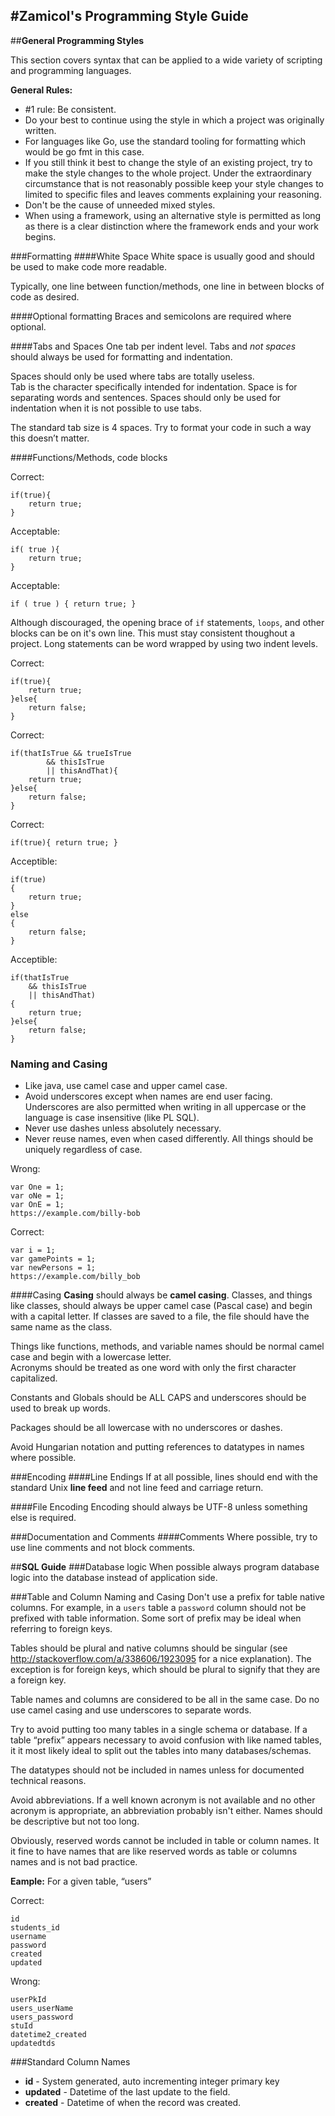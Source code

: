 #**Zamicol's Programming Style Guide**
----------

##**General Programming Styles**

This section covers syntax that can be applied to a wide variety of scripting and programming languages.

**General Rules:**

- #1 rule: Be consistent.
- Do your best to continue using the style in which a project was originally written.
- For languages like Go, use the standard tooling for formatting which would be go fmt in this case.
- If you still think it best to change the style of an existing project, try to make the style changes to the whole project.  Under the extraordinary circumstance that is not reasonably possible keep your style changes to limited to specific files and leaves comments explaining your reasoning.  
- Don't be the cause of unneeded mixed styles.  
- When using a framework, using an alternative style is permitted as long as there is a clear distinction where the framework ends and your work begins.  

###Formatting
####White Space
White space is usually good and should be used to make code more readable.  

Typically, one line between function/methods, one line in between blocks of code as desired.  

####Optional formatting
Braces and semicolons are required where optional.  

####Tabs and Spaces
One tab per indent level.  Tabs and *not spaces* should always be used for formatting and indentation.   

Spaces should only be used where tabs are totally useless.  
Tab is the character specifically intended for indentation.  Space is for separating words and sentences.  Spaces should only be used for indentation when it is not possible to use tabs.  

The standard tab size is 4 spaces.  Try to format your code in such a way this doesn’t matter.  

####Functions/Methods, code blocks

Correct:

    if(true){
    	return true;
    }

Acceptable:

    if( true ){
        return true;
    }

Acceptable:

    if ( true ) { return true; }

Although discouraged, the opening brace of `if` statements, `loops`, and other blocks can be on it's own line. This must stay consistent thoughout a project. Long statements can be word wrapped by using two indent levels.  

Correct:

    if(true){
    	return true;
    }else{
    	return false;
    }

Correct:

    if(thatIsTrue && trueIsTrue
			&& thisIsTrue
			|| thisAndThat){
        return true;
    }else{
	    return false;
    }

Correct:

    if(true){ return true; }

Acceptible:

    if(true)
    {
    	return true;
    }
    else
    {
    	return false;
    }

Acceptible:

    if(thatIsTrue
    	&& thisIsTrue
    	|| thisAndThat)
    {
        return true;
    }else{
    	return false;
    }

### Naming and Casing
- Like java, use camel case and upper camel case.  
- Avoid underscores except when names are end user facing.  Underscores are also permitted when writing in all uppercase or the language is case insensitive (like PL SQL).
- Never use dashes unless absolutely necessary.  
- Never reuse names, even when cased differently. All things should be uniquely regardless of case.  

Wrong:

    var One = 1;
    var oNe = 1;
    var OnE = 1;
    https://example.com/billy-bob

Correct:

    var i = 1;
    var gamePoints = 1;
    var newPersons = 1;
    https://example.com/billy_bob

####Casing
**Casing** should always be **camel casing**.  Classes, and things like classes, should always be upper camel case (Pascal case) and begin with a capital letter.  If classes are saved to a file, the file should have the same name as the class.

Things like functions, methods, and variable names should be normal camel case and begin with a lowercase letter.  
Acronyms should be treated as one word with only the first character capitalized.  

Constants and Globals should be ALL CAPS and underscores should be used to break up words.  

Packages should be all lowercase with no underscores or dashes.  

Avoid Hungarian notation and putting references to datatypes in names where possible.  

###Encoding
####Line Endings
If at all possible, lines should end with the standard Unix **line feed** and not line feed and carriage return.

####File Encoding
Encoding should always be UTF-8 unless something else is required.  


###Documentation and Comments
####Comments
Where possible, try to use line comments and not block comments.  


##**SQL Guide**
###Database logic
When possible always program database logic into the database instead of application side.  


###Table and Column Naming and Casing
Don't use a prefix for table native columns.  For example, in a `users` table a `password` column should not be prefixed with table information.  Some sort of prefix may be ideal when referring to foreign keys.

Tables should be plural and native columns should be singular (see http://stackoverflow.com/a/338606/1923095 for a nice explanation).  The exception is for foreign keys, which should be plural to signify that they are a foreign key.  

Table names and columns are considered to be all in the same case.  Do no use camel casing and use underscores to separate words.  

Try to avoid putting too many tables in a single schema or database.  If a table “prefix” appears necessary to avoid confusion with like named tables, it it most likely ideal to split out the tables into many databases/schemas.  

The datatypes should not be included in names unless for documented technical reasons.

Avoid abbreviations.  If a well known acronym is not available and no other acronym is appropriate, an abbreviation probably isn't either.  Names should be descriptive but not too long.

Obviously, reserved words cannot be included in table or column names.  It it fine to have names that are like reserved words as table or columns names and is not bad practice.  

**Eample:** For a given table, “users”

Correct:

    id
    students_id
    username
    password
    created
    updated

Wrong:

    userPkId
    users_userName
    users_password
    stuId
    datetime2_created
    updatedtds


###Standard Column Names
 - **id** - System generated, auto incrementing integer primary key
 - **updated** - Datetime of the last update to the field.   
 - **created** - Datetime of when the record was created.  
